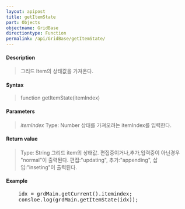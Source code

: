 ```yaml
---
layout: apipost
title: getItemState
part: Objects
objectname: GridBase
directiontype: Function
permalink: /api/GridBase/getItemState/
---
```



#### Description

> 그리드 Item의 상태값을 가져온다.

#### Syntax

> function getItemState(itemIndex)

#### Parameters

> *itemIndex*
> Type: Number
> 상태를 가져오려는 itemIndex를 입력한다.

#### Return value

> Type: String
> 그리드 item의 상태값. 편집중이거나,추가,입력중이 아닌경우 "normal"이 출력된다.
> 편집:"updating", 추가:"appending", 삽입:"inseting"이 출력된다.

#### Example

<pre class="prettyprint">
    idx = grdMain.getCurrent().itemindex;
    consloe.log(grdMain.getItemState(idx));
</pre>
